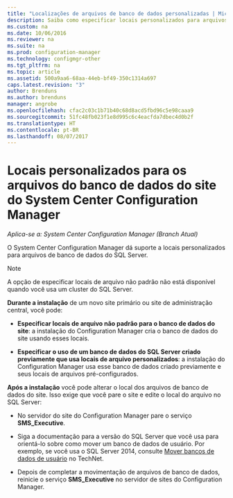 ```yaml
---
title: "Localizações de arquivos de banco de dados personalizadas | Microsoft Docs"
description: Saiba como especificar locais personalizados para arquivos de banco de dados do SQL Server.
ms.custom: na
ms.date: 10/06/2016
ms.reviewer: na
ms.suite: na
ms.prod: configuration-manager
ms.technology: configmgr-other
ms.tgt_pltfrm: na
ms.topic: article
ms.assetid: 500a9aa6-68aa-44eb-bf49-350c1314a697
caps.latest.revision: "3"
author: Brenduns
ms.author: brenduns
manager: angrobe
ms.openlocfilehash: cfac2c03c1b71b40c68d8acd5fbd96c5e98caaa9
ms.sourcegitcommit: 51fc48fb023f1e8d995c6c4eacfda7dbec4d0b2f
ms.translationtype: HT
ms.contentlocale: pt-BR
ms.lasthandoff: 08/07/2017
---
```

# <a name="custom-locations-for-system-center-configuration-manager-site-database-files"></a>Locais personalizados para os arquivos do banco de dados do site do System Center Configuration Manager

*Aplica-se a: System Center Configuration Manager (Branch Atual)*

 O System Center Configuration Manager dá suporte a locais personalizados para arquivos de banco de dados do SQL Server.  

> [!NOTE]  
>  A opção de especificar locais de arquivo não padrão não está disponível quando você usa um cluster do SQL Server.  

 **Durante a instalação** de um novo site primário ou site de administração central, você pode:  

-   **Especificar locais de arquivo não padrão para o banco de dados do site**: a instalação do Configuration Manager cria o banco de dados do site usando esses locais.  

-   **Especificar o uso de um banco de dados do SQL Server criado previamente que usa locais de arquivo personalizados**: a instalação do Configuration Manager usa esse banco de dados criado previamente e seus locais de arquivos pré-configurados.  

**Após a instalação** você pode alterar o local dos arquivos de banco de dados do site. Isso exige que você pare o site e edite o local do arquivo no SQL Server:  

-   No servidor do site do Configuration Manager pare o serviço **SMS_Executive**.  

-   Siga a documentação para a versão do SQL Server que você usa para orientá-lo sobre como mover um banco de dados de usuário. Por exemplo, se você usa o SQL Server 2014, consulte [Mover bancos de dados de usuário](https://technet.microsoft.com/library/ms345483\(v=sql.120\).aspx) no TechNet.  

-   Depois de completar a movimentação de arquivos de banco de dados, reinicie o serviço **SMS_Executive** no servidor de sites do Configuration Manager.  
